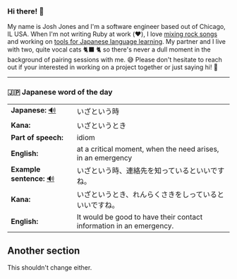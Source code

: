 ### Hi there! 👋

My name is Josh Jones and I'm a software engineer based out of Chicago, IL USA. When I'm not writing Ruby at work (❤️), I love [mixing rock songs](https://www.musiclikeyoumeanit.com/) and working on [tools for Japanese language learning](https://github.com/stars/jhunschejones/lists/japanese-language-learning). My partner and I live with two, quite vocal cats 🐈‍⬛ 🐈  so there's never a dull moment in the background of pairing sessions with me. 😅 Please don't hesitate to reach out if your interested in working on a project together or just saying hi! 👋

---

### 🇯🇵 Japanese word of the day

<!-- START WORD OF THE DAY -->
<table>
  <tr><td><strong>Japanese:</strong> <a href="https://wotd.transparent.com/japanese/2021/words/JPNjp_00082.mp3">🔊</a></td><td>いざという時</td></tr>
  <tr><td><strong>Kana:</strong></td><td>いざというとき</td></tr>
  <tr><td><strong>Part of speech:</strong></td><td>idiom</td></tr>
  <tr><td><strong>English:</strong></td><td>at a critical moment, when the need arises, in an emergency</td></tr>
  <tr><td><strong>Example sentence:</strong> <a href="https://wotd.transparent.com/japanese/2021/sentences/JPNjp_00448.mp3">🔊</a></td><td>いざという時、連絡先を知っているといいですね。</td></tr>
  <tr><td><strong>Kana:</strong></td><td>いざというとき、れんらくさきをしっているといいですね。</td></tr>
  <tr><td><strong>English:</strong></td><td>It would be good to have their contact information in an emergency.</td></tr>
</table>
<!-- END WORD OF THE DAY -->

## Another section
This shouldn't change either.
